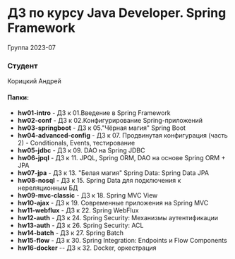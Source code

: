 # ДЗ по курсу Java Developer.  Spring Framework 


Группа 2023-07

### Студент
Корицкий Андрей

#### Папки:
- **hw01-intro** - ДЗ к 01.Введение в Spring Framework
- **hw02-conf**  - ДЗ к 02.Конфигурирование Spring-приложений
- **hw03-springboot**  - ДЗ к 05."Чёрная магия" Spring Boot 
- **hw04-advanced-config**  - ДЗ к 07. Продвинутая конфигурация (часть 2) - Conditionals, Events, тестирование
- **hw05-jdbc**  - ДЗ к 09. DAO на Spring JDBC 
- **hw06-jpql**  - ДЗ к 11. JPQL, Spring ORM, DAO на основе Spring ORM + JPA
- **hw07-jpa**  - ДЗ к 13. "Белая магия" Spring Data: Spring Data JPA
- **hw08-nosql**  - ДЗ к 15. Spring Data для подключения к нереляционным БД
- **hw09-mvc-classic**  - ДЗ к 18. Spring MVC View
- **hw10-ajax**  - ДЗ к 19. Современные приложения на Spring MVC
- **hw11-webflux**  - ДЗ к 22. Spring WebFlux
- **hw12-auth**  - ДЗ к 24. Spring Security: Механизмы аутентификации
- **hw13-auth**  - ДЗ к 26. Spring Security: ACL
- **hw14-batch**  - ДЗ к 27. Spring Batch
- **hw15-flow**  - ДЗ к 30. Spring Integration: Endpoints и Flow Components
- **hw16-docker**  -- ДЗ к 32. Docker, оркестрация